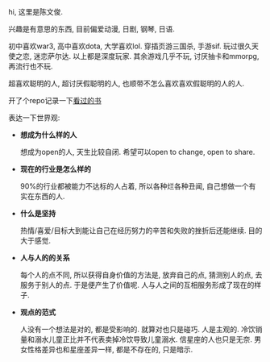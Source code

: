 hi, 这里是陈文俊.

兴趣是有意思的东西, 目前偏爱动漫, 日剧, 钢琴, 日语.

初中喜欢war3, 高中喜欢dota, 大学喜欢lol. 穿插页游三国杀, 手游sif. 玩过很久天使之恋, 迷恋萨尔达. 以上都是深度玩家. 其余游戏几乎不玩, 讨厌抽卡和mmorpg, 再流行也不玩.

超喜欢聪明的人, 超讨厌假聪明的人, 也顺带不怎么喜欢喜欢假聪明的人的人.

开了个repo记录一下[看过的书](https://github.com/fjonas/readbook)

表达一下世界观:

+ **想成为什么样的人**

  想成为open的人, 天生比较自闭. 希望可以open to change, open to share.

+ **现在的行业是怎么样的**

  90%的行业都被能力不达标的人占着, 所以各种烂各种丑闻, 自己想做一个有实在东西的人.

+ **什么是坚持**

  热情/喜爱/目标大到能让自己在经历努力的辛苦和失败的挫折后还能继续. 目的大于感觉.

+ **人与人的的关系**

  每个人的点不同, 所以获得自身价值的方法是, 放弃自己的点, 猜测别人的点, 去服务于别人的点. 于是便产生了价值呢. 人与人之间的互相服务形成了现在的样子.

+ **观点的范式**

  人没有一个想法是对的, 都是受影响的. 就算对也只是碰巧. 人是主观的. 冷饮销量和溺水儿童正比并不代表卖掉冷饮导致儿童溺水. 信星座的人也只是无奈. 男女性格差异也和星座差异一样, 都是不存在的, 只是暗示.